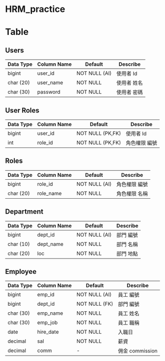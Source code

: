 # HRM_practice
# Table
## Users

| Data Type | Column Name | Default       | Describe |
|-----------|-------------|---------------|----------|
| bigint    | user_id     | NOT NULL (AI) | 使用者 Id   |
| char (20) | user_name   | NOT NULL      | 使用者 姓名   |
| char (30) | password    | NOT NULL      | 使用者 密碼   |

## User Roles

| Data Type | Column Name | Default          | Describe |
|-----------|-------------|------------------|----------|
| bigint    | user_id     | NOT NULL (PK,FK) | 使用者 Id   |
| int       | role_id     | NOT NULL (PK,FK) | 角色權限 編號  |


## Roles

| Data Type | Column Name | Default       | Describe |
|-----------|-------------|---------------|----------|
| bigint    | role_id     | NOT NULL (AI) | 角色權限 編號  |
| char (20) | role_name   | NOT NULL      | 角色權限 名稱  |

## Department

| Data Type | Column Name | Default       | Describe |
|-----------|-------------|---------------|----------|
| bigint    | dept_id     | NOT NULL (AI) | 部門 編號    |
| char (10) | dept_name   | NOT NULL      | 部門 名稱    |
| char (20) | loc         | NOT NULL      | 部門 地點    |

## Employee

| Data Type | Column Name | Default       | Describe      |
|-----------|-------------|---------------|---------------|
| bigint    | emp_id      | NOT NULL (AI) | 員工 編號         |
| bigint    | dept_id     | NOT NULL (FK) | 部門 編號         |
| char (30) | emp_name      | NOT NULL      | 員工 姓名         |
| char (30) | emp_job       | NOT NULL      | 員工 職稱         |
| date      | hire_date   | NOT NULL      | 入職日           |
| decimal   | sal         | NOT NULL      | 薪資            |
| decimal   | comm        | -             | 佣金 commission |

 
